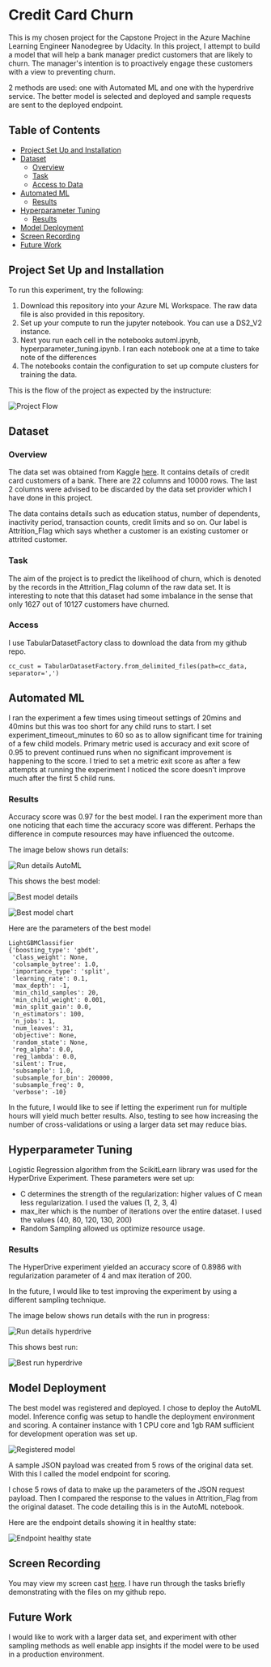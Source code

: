 # Credit Card Churn

This is my chosen project for the Capstone Project in the Azure Machine Learning Engineer Nanodegree by Udacity. In this project, I attempt to build a model that will help a bank manager predict customers that are likely to churn. The manager's intention is to proactively engage these customers with a view to preventing churn. 

2 methods are used: one with Automated ML and one with the hyperdrive service. The better model is selected and deployed and sample requests are sent to the deployed endpoint.

## Table of Contents
* [Project Set Up and Installation](https://github.com/obinnaonyema/CreditCardChurn_UdacityAZMLCapstone#project-set-up-and-installation)
* [Dataset](https://github.com/obinnaonyema/CreditCardChurn_UdacityAZMLCapstone#dataset)
  * [Overview](https://github.com/obinnaonyema/CreditCardChurn_UdacityAZMLCapstone#overview)
  * [Task](https://github.com/obinnaonyema/CreditCardChurn_UdacityAZMLCapstone#task)
  * [Access to Data](https://github.com/obinnaonyema/CreditCardChurn_UdacityAZMLCapstone#access)
* [Automated ML](https://github.com/obinnaonyema/CreditCardChurn_UdacityAZMLCapstone#automated-ml)
  * [Results](https://github.com/obinnaonyema/CreditCardChurn_UdacityAZMLCapstone#results)
* [Hyperparameter Tuning](https://github.com/obinnaonyema/CreditCardChurn_UdacityAZMLCapstone#hyperparameter-tuning)
  * [Results](https://github.com/obinnaonyema/CreditCardChurn_UdacityAZMLCapstone#results-1)
* [Model Deployment](https://github.com/obinnaonyema/CreditCardChurn_UdacityAZMLCapstone#model-deployment) 
* [Screen Recording](https://github.com/obinnaonyema/CreditCardChurn_UdacityAZMLCapstone#screen-recording)
* [Future Work](https://github.com/obinnaonyema/CreditCardChurn_UdacityAZMLCapstone#future-work)


## Project Set Up and Installation

To run this experiment, try the following:
<ol>
  <li>Download this repository into your Azure ML Workspace. The raw data file is also provided in this repository.</li>
  <li>Set up your compute to run the jupyter notebook. You can use a DS2_V2 instance.</li>
  <li>Next you run each cell in the notebooks automl.ipynb, hyperparameter_tuning.ipynb. I ran each notebook one at a time to take note of the differences</li>
  <li>The notebooks contain the configuration to set up compute clusters for training the data.</li>
</ol>

This is the flow of the project as expected by the instructure:

![Project Flow](https://github.com/obinnaonyema/CreditCardChurn_UdacityAZMLCapstone/blob/main/Images/project_flow.PNG)

## Dataset

### Overview

The data set was obtained from Kaggle [here](https://www.kaggle.com/sakshigoyal7/credit-card-customers). It contains details of credit card customers of a bank. There are 22 columns and 10000 rows. The last 2 columns were advised to be discarded by the data set provider which I have done in this project.

The data contains details such as education status, number of dependents, inactivity period, transaction counts, credit limits and so on. Our label is Attrition_Flag which says whether a customer is an existing customer or attrited customer.

### Task

The aim of the project is to predict the likelihood of churn, which is denoted by the records in the Attrition_Flag column of the raw data set. It is interesting to note that this dataset had some imbalance in the sense that only 1627 out of 10127 customers have churned.

### Access

I use TabularDatasetFactory class to download the data from my github repo. 

`cc_cust = TabularDatasetFactory.from_delimited_files(path=cc_data, separator=',')`

## Automated ML

I ran the experiment a few times using timeout settings of 20mins and 40mins but this was too short for any child runs to start. I set experiment_timeout_minutes to 60 so as to allow significant time for training of a few child models. Primary metric used is accuracy and exit score of 0.95 to prevent continued runs when no significant improvement is happening to the score. I tried to set a metric exit score as after a few attempts at running the experiment I noticed the score doesn't improve much after the first 5 child runs.

### Results

Accuracy score was 0.97 for the best model. I ran the experiment more than one noticing that each time the accuracy score was different. Perhaps the difference in compute resources may have influenced the outcome. 

The image below shows run details:

![Run details AutoML](Images/run_details_automl_3.PNG)

This shows the best model:

![Best model details](Images/best_model_details.PNG)

![Best model chart](Images/run_details_hyperdrive_3_chart.PNG)

Here are the parameters of the best model
```
LightGBMClassifier
{'boosting_type': 'gbdt',
 'class_weight': None,
 'colsample_bytree': 1.0,
 'importance_type': 'split',
 'learning_rate': 0.1,
 'max_depth': -1,
 'min_child_samples': 20,
 'min_child_weight': 0.001,
 'min_split_gain': 0.0,
 'n_estimators': 100,
 'n_jobs': 1,
 'num_leaves': 31,
 'objective': None,
 'random_state': None,
 'reg_alpha': 0.0,
 'reg_lambda': 0.0,
 'silent': True,
 'subsample': 1.0,
 'subsample_for_bin': 200000,
 'subsample_freq': 0,
 'verbose': -10}
```

In the future, I would like to see if letting the experiment run for multiple hours will yield much better results. Also, testing to see how increasing the number of cross-validations or using a larger data set may reduce bias. 


## Hyperparameter Tuning

Logistic Regression algorithm from the ScikitLearn library was used for the HyperDrive Experiment. These parameters were set up:

<ul>
<li> C determines the strength of the regularization: higher values of C mean less regularization. I used the values (1, 2, 3, 4) </li>
<li> max_iter which is the number of iterations over the entire dataset. I used the values (40, 80, 120, 130, 200)</li>
<li> Random Sampling allowed us optimize resource usage.</li>
</ul>

### Results

The HyperDrive experiment yielded an accuracy score of 0.8986 with regularization parameter of 4 and max iteration of 200.

In the future, I would like to test improving the experiment by using a different sampling technique.

The image below shows run details with the run in progress:

![Run details hyperdrive](Images/run_details_hyperdrive_3.PNG)

This shows best run:

![Best run hyperdrive](https://github.com/obinnaonyema/CreditCardChurn_UdacityAZMLCapstone/blob/main/Images/best_run_hyperdrive_with_run_id.PNG)


## Model Deployment

The best model was registered and deployed. I chose to deploy the AutoML model. Inference config was setup to handle the deployment environment and scoring. A container instance with 1 CPU core and 1gb RAM sufficient for development operation was set up.

![Registered model](Images/registered_model.PNG)

A sample JSON payload was created from 5 rows of the original data set. With this I called the model endpoint for scoring.

I chose 5 rows of data to make up the parameters of the JSON request payload. Then I compared the response to the values in Attrition_Flag from the original dataset. The code detailing this is in the AutoML notebook.

Here are the endpoint details showing it in healthy state:

![Endpoint healthy state](Images/endpoint_details.PNG)

## Screen Recording

You may view my screen cast [here](https://youtu.be/dwEIDuCOSfw). I have run through the tasks briefly demonstrating with the files on my github repo.


## Future Work

I would like to work with a larger data set, and experiment with other sampling methods as well enable app insights if the model were to be used in a production environment.
